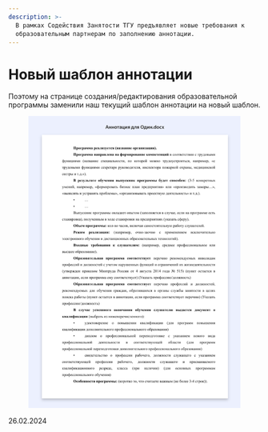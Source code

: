```yaml
---
description: >-
  В рамках Содействия Занятости ТГУ предъявляет новые требования к
  образовательным партнерам по заполнению аннотации.
---
```


# Новый шаблон аннотации

Поэтому на странице создания/редактирования образовательной программы заменили наш текущий шаблон аннотации на новый шаблон.

<figure><img src="../../.gitbook/assets/image (97).png" alt=""><figcaption></figcaption></figure>

26.02.2024

